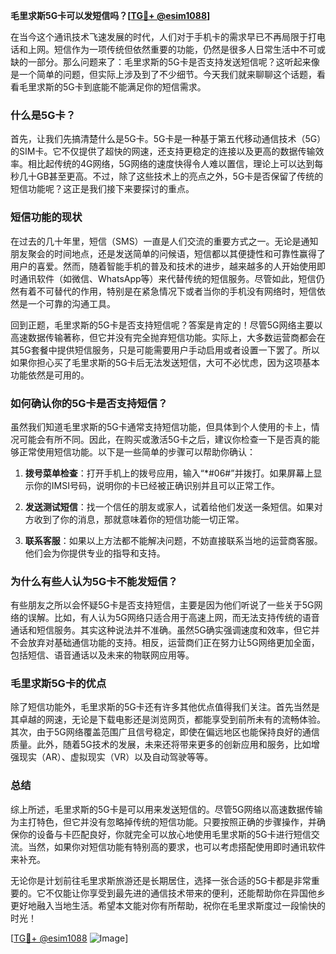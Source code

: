 **毛里求斯5G卡可以发短信吗？[[TG💪+ @esim1088](https://t.me/s/esim1088)]**

在当今这个通讯技术飞速发展的时代，人们对于手机卡的需求早已不再局限于打电话和上网。短信作为一项传统但依然重要的功能，仍然是很多人日常生活中不可或缺的一部分。那么问题来了：毛里求斯的5G卡是否支持发送短信呢？这听起来像是一个简单的问题，但实际上涉及到了不少细节。今天我们就来聊聊这个话题，看看毛里求斯的5G卡到底能不能满足你的短信需求。

### 什么是5G卡？

首先，让我们先搞清楚什么是5G卡。5G卡是一种基于第五代移动通信技术（5G）的SIM卡。它不仅提供了超快的网速，还支持更稳定的连接以及更高的数据传输效率。相比起传统的4G网络，5G网络的速度快得令人难以置信，理论上可以达到每秒几十GB甚至更高。不过，除了这些技术上的亮点之外，5G卡是否保留了传统的短信功能呢？这正是我们接下来要探讨的重点。

### 短信功能的现状

在过去的几十年里，短信（SMS）一直是人们交流的重要方式之一。无论是通知朋友聚会的时间地点，还是发送简单的问候语，短信都以其便捷性和可靠性赢得了用户的喜爱。然而，随着智能手机的普及和技术的进步，越来越多的人开始使用即时通讯软件（如微信、WhatsApp等）来代替传统的短信服务。尽管如此，短信仍然有着不可替代的作用，特别是在紧急情况下或者当你的手机没有网络时，短信依然是一个可靠的沟通工具。

回到正题，毛里求斯的5G卡是否支持短信呢？答案是肯定的！尽管5G网络主要以高速数据传输著称，但它并没有完全抛弃短信功能。实际上，大多数运营商都会在其5G套餐中提供短信服务，只是可能需要用户手动启用或者设置一下罢了。所以如果你担心买了毛里求斯的5G卡后无法发送短信，大可不必忧虑，因为这项基本功能依然是可用的。

### 如何确认你的5G卡是否支持短信？

虽然我们知道毛里求斯的5G卡通常支持短信功能，但具体到个人使用的卡上，情况可能会有所不同。因此，在购买或激活5G卡之后，建议你检查一下是否真的能够正常使用短信功能。以下是一些简单的步骤可以帮助你确认：

1. **拨号菜单检查**：打开手机上的拨号应用，输入“*#06#”并拨打。如果屏幕上显示你的IMSI号码，说明你的卡已经被正确识别并且可以正常工作。
   
2. **发送测试短信**：找一个信任的朋友或家人，试着给他们发送一条短信。如果对方收到了你的消息，那就意味着你的短信功能一切正常。

3. **联系客服**：如果以上方法都不能解决问题，不妨直接联系当地的运营商客服。他们会为你提供专业的指导和支持。

### 为什么有些人认为5G卡不能发短信？

有些朋友之所以会怀疑5G卡是否支持短信，主要是因为他们听说了一些关于5G网络的误解。比如，有人认为5G网络只适合用于高速上网，而无法支持传统的语音通话和短信服务。其实这种说法并不准确。虽然5G确实强调速度和效率，但它并不会放弃对基础通信功能的支持。相反，运营商们正在努力让5G网络更加全面，包括短信、语音通话以及未来的物联网应用等。

### 毛里求斯5G卡的优点

除了短信功能外，毛里求斯的5G卡还有许多其他优点值得我们关注。首先当然是其卓越的网速，无论是下载电影还是浏览网页，都能享受到前所未有的流畅体验。其次，由于5G网络覆盖范围广且信号稳定，即使在偏远地区也能保持良好的通信质量。此外，随着5G技术的发展，未来还将带来更多的创新应用和服务，比如增强现实（AR）、虚拟现实（VR）以及自动驾驶等等。

### 总结

综上所述，毛里求斯的5G卡是可以用来发送短信的。尽管5G网络以高速数据传输为主打特色，但它并没有忽略掉传统的短信功能。只要按照正确的步骤操作，并确保你的设备与卡匹配良好，你就完全可以放心地使用毛里求斯的5G卡进行短信交流。当然，如果你对短信功能有特别高的要求，也可以考虑搭配使用即时通讯软件来补充。

无论你是计划前往毛里求斯旅游还是长期居住，选择一张合适的5G卡都是非常重要的。它不仅能让你享受到最先进的通信技术带来的便利，还能帮助你在异国他乡更好地融入当地生活。希望本文能对你有所帮助，祝你在毛里求斯度过一段愉快的时光！

[[TG💪+ @esim1088](https://t.me/s/esim1088) ![Image](https://i.postimg.cc/4NQfJmqS/Snipaste-2025-05-13-00-14-12.png)]